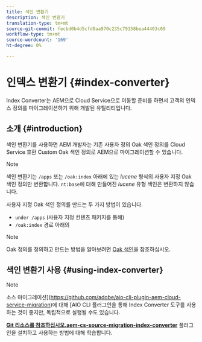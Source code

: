 ```yaml
---
title: 색인 변환기
description: 색인 변환기
translation-type: tm+mt
source-git-commit: fecbd0b4d5cfd8aa970c235c79158bea44403c09
workflow-type: tm+mt
source-wordcount: '169'
ht-degree: 0%

---
```



# 인덱스 변환기 {#index-converter}

Index Converter는 AEM으로 Cloud Service으로 이동할 준비를 하면서 고객의 인덱스 정의를 마이그레이션하기 위해 개발된 유틸리티입니다.

## 소개 {#introduction}

색인 변환기를 사용하면 AEM 개발자는 기존 사용자 정의 Oak 색인 정의를 Cloud Service 호환 Custom Oak 색인 정의로 AEM으로 마이그레이션할 수 있습니다.

>[!NOTE]
>색인 변환기는 `/apps` 또는 `/oak:index` 아래에 있는 *lucene* 형식의 사용자 지정 Oak 색인 정의만 변환합니다. `nt:base`에 대해 만들어진 *lucene* 유형 색인은 변환하지 않습니다.

사용자 지정 Oak 색인 정의를 만드는 두 가지 방법이 있습니다.

* `under /apps` (사용자 지정 컨텐츠 패키지를 통해)
* `/oak:index` 경로 아래의

>[!NOTE]
>Oak 정의를 정의하고 만드는 방법을 알아보려면 [Oak 색인](https://adobe-consulting-services.github.io/acs-aem-commons/features/ensure-oak-index/index.html)을 참조하십시오.

## 색인 변환기 사용 {#using-index-converter}

>[!NOTE]
>소스 마이그레이션](https://github.com/adobe/aio-cli-plugin-aem-cloud-service-migration)에 대해 [AIO CLI 플러그인을 통해 Index Converter 도구를 사용하는 것이 좋지만, 독립적으로 실행될 수도 있습니다.

**[Git 리소스를 참조하십시오.aem-cs-source-migration-index-converter](https://github.com/adobe/aem-cloud-service-source-migration/tree/master/packages/index-converter)** 플러그인을 설치하고 사용하는 방법에 대해 학습합니다.

